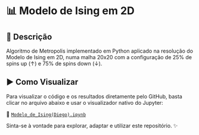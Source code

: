 # 📊 Modelo de Ising em 2D

## 📘 Descrição

Algoritmo de Metropolis implementado em Python aplicado na resolução do Modelo de Ising em 2D, numa malha 20x20 com a configuração de 25% de spins up (↑) e 75% de spins down (↓).

## ▶️ Como Visualizar

Para visualizar o código e os resultados diretamente pelo GitHub, basta clicar no arquivo abaixo e usar o visualizador nativo do Jupyter:

🔗 [`Modelo_de_Ising(Diego).ipynb`](./Modelo_de_Ising(Diego).ipynb)

Sinta-se à vontade para explorar, adaptar e utilizar este repositório. ✨
